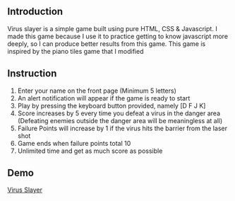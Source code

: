 ## Introduction

Virus slayer is a simple game built using pure HTML, CSS & Javascript. I made this game because I use it to practice getting to know javascript more deeply, so I can produce better results from this game. This game is inspired by the piano tiles game that I modified

## Instruction

1. Enter your name on the front page (Minimum 5 letters)
2. An alert notification will appear if the game is ready to start
3. Play by pressing the keyboard button provided, namely [D F J K]
4. Score increases by 5 every time you defeat a virus in the danger area (Defeating enemies outside the danger area will be meaningless at all)
5. Failure Points will increase by 1 if the virus hits the barrier from the laser shot
6. Game ends when failure points total 10
7. Unlimited time and get as much score as possible

## Demo

[Virus Slayer](https://dendik-creation.github.io/virus-slayer/)
